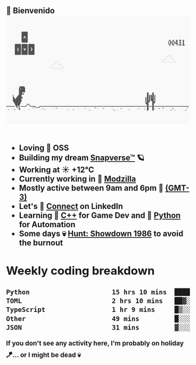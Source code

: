 <h2>🤠 <b>Bienvenido

<section>
	<img src="./static/banner.gif" height=300 width=1000>	
</section>
<br/>

<ul>
  <li>
     Loving 🤍 OSS
  </li>
  <li>
    Building my dream&nbsp;<a href=https://github.com/snapverse target=_blank>Snapverse™</a> 🪐
  </li>
  <li>
		<!--START_SECTION:weather-->
		Working at <b>☀️   +12°C</b>
		<!--END_SECTION:weather-->
  </li>
  <li>
    Currently working in 💬&nbsp;<a href=https://github.com/itssimmons?tab=repositories&q=modzilla&type=source&language=&sort= target=_blank>Modzilla</a>
  </li>
  <li>
    Mostly active between 9am and 6pm 🚩 <a href=https://onlinealarmkur.com/world/es target=_blank>(GMT-3)</a>
  </li>
  <li>
    Let's 🔗&nbsp;<a href=https://www.linkedin.com/in/itssimmons target=_blank>Connect</a> on LinkedIn
  </li>
  <li>
    Learning 👴&nbsp;<a href=https://images3.memedroid.com/images/UPLOADED755/65f2bce6734f6.webp target=_blank>C++</a> for Game Dev and 🐍&nbsp;<a href=https://qph.cf2.quoracdn.net/main-qimg-4472b6229cb75bf66ab531f3ebd4f975-lq target=_blank>Python</a> for Automation
  </li>
  <li>
    Some days 💀&nbsp;<a href=https://www.huntshowdown.com target=_blank>Hunt: Showdown 1986</a> to avoid the burnout
  </li>
</ul>

<h2><b>Weekly coding breakdown </b></h2>

<!--START_SECTION:waka-->

```txt
Python                     15 hrs 10 mins  █████████████████▓░░░░░░░   70.40 %
TOML                       2 hrs 10 mins   ██▓░░░░░░░░░░░░░░░░░░░░░░   10.11 %
TypeScript                 1 hr 9 mins     █▒░░░░░░░░░░░░░░░░░░░░░░░   05.36 %
Other                      49 mins         █░░░░░░░░░░░░░░░░░░░░░░░░   03.83 %
JSON                       31 mins         ▓░░░░░░░░░░░░░░░░░░░░░░░░   02.47 %
```

<!--END_SECTION:waka-->

<sup>If you don't see any activity here, I'm probably on holiday 🪁... or I might be dead 💀</sup>
